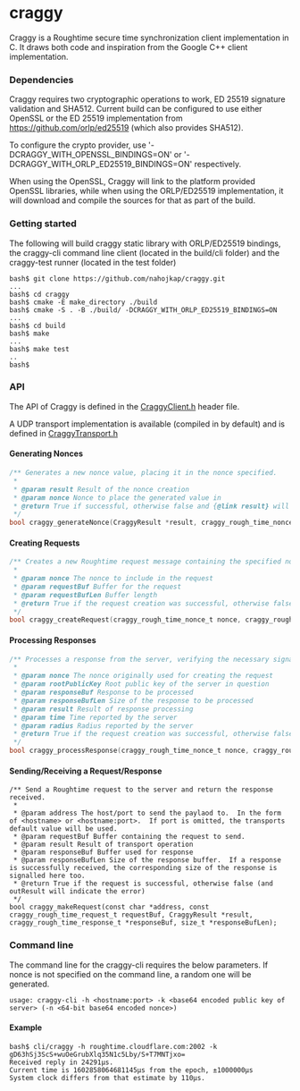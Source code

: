 # craggy

Craggy is a Roughtime secure time synchronization client implementation in C.  It draws both code and inspiration from the Google C++ client implementation. 

### Dependencies

Craggy requires two cryptographic operations to work, ED 25519 signature validation and SHA512.  Current build can be configured to use either OpenSSL or the ED 25519 implementation from https://github.com/orlp/ed25519 (which also provides SHA512).  

To configure the crypto provider, use '-DCRAGGY_WITH_OPENSSL_BINDINGS=ON' or '-DCRAGGY_WITH_ORLP_ED25519_BINDINGS=ON' respectively.

When using the OpenSSL, Craggy will link to the platform provided OpenSSL libraries, while when using the ORLP/ED25519 implementation, it will download and compile the sources for that as part of the build. 

### Getting started

The following will build craggy static library with ORLP/ED25519 bindings, the craggy-cli command line client (located in the build/cli folder) and the craggy-test runner (located in the test folder)

```shell script
bash$ git clone https://github.com/nahojkap/craggy.git
...
bash$ cd craggy
bash$ cmake -E make_directory ./build
bash$ cmake -S . -B ./build/ -DCRAGGY_WITH_ORLP_ED25519_BINDINGS=ON
...
bash$ cd build
bash$ make
...
bash$ make test
..
bash$
```

### API

The API of Craggy is defined in the [CraggyClient.h](library/CraggyClient.h) header file.  

A UDP transport implementation is available (compiled in by default) and is defined in [CraggyTransport.h](library/CraggyTransport.h) 

#### Generating Nonces

```c
/** Generates a new nonce value, placing it in the nonce specified.
 * 
 * @param result Result of the nonce creation
 * @param nonce Nonce to place the generated value in
 * @return True if successful, otherwise false and {@link result} will indicate the error
 */
bool craggy_generateNonce(CraggyResult *result, craggy_rough_time_nonce_t nonce);
``` 

#### Creating Requests
```c
/** Creates a new Roughtime request message containing the specified nonce.
 *
 * @param nonce The nonce to include in the request
 * @param requestBuf Buffer for the request
 * @param requestBufLen Buffer length
 * @return True if the request creation was successful, otherwise false
 */
bool craggy_createRequest(craggy_rough_time_nonce_t nonce, craggy_rough_time_request_t requestBuf);
``` 

#### Processing Responses

```c
/** Processes a response from the server, verifying the necessary signatures and extracting the time and radius if successful.
 *
 * @param nonce The nonce originally used for creating the request
 * @param rootPublicKey Root public key of the server in question
 * @param responseBuf Response to be processed
 * @param responseBufLen Size of the response to be processed
 * @param result Result of response processing
 * @param time Time reported by the server
 * @param radius Radius reported by the server
 * @return True if the request creation was successful, otherwise false and {@link result} will signal the error
 */
bool craggy_processResponse(craggy_rough_time_nonce_t nonce, craggy_rough_time_public_key_t rootPublicKey, craggy_rough_time_response_t *responseBuf, size_t responseBufLen, CraggyResult *result, craggy_rough_time_t *time, craggy_rough_time_radius_t *radius);
``` 

#### Sending/Receiving a Request/Response

```shell script
/** Send a Roughtime request to the server and return the response received.
 *
 * @param address The host/port to send the paylaod to.  In the form of <hostname> or <hostname:port>.  If port is omitted, the transports default value will be used.
 * @param requestBuf Buffer containing the request to send.
 * @param result Result of transport operation
 * @param responseBuf Buffer used for response
 * @param responseBufLen Size of the response buffer.  If a response is successfully received, the corresponding size of the response is signalled here too.
 * @return True if the request is successful, otherwise false (and outResult will indicate the error)
 */
bool craggy_makeRequest(const char *address, const craggy_rough_time_request_t requestBuf, CraggyResult *result, craggy_rough_time_response_t *responseBuf, size_t *responseBufLen);
```

### Command line 

The command line for the craggy-cli requires the below parameters.  If nonce is not specified on the command line, a random one will be generated.

```shell script
usage: craggy-cli -h <hostname:port> -k <base64 encoded public key of server> (-n <64-bit base64 encoded nonce>)
```

#### Example 

```shell script
bash$ cli/craggy -h roughtime.cloudflare.com:2002 -k gD63hSj3ScS+wuOeGrubXlq35N1c5Lby/S+T7MNTjxo=
Received reply in 24291μs.
Current time is 1602858064681145μs from the epoch, ±1000000μs 
System clock differs from that estimate by 110μs.
```